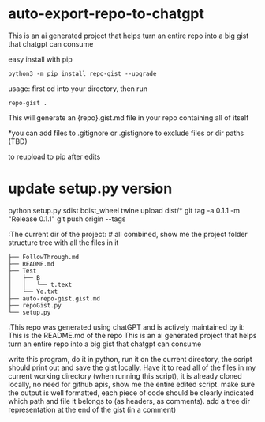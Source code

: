 # auto-export-repo-to-chatgpt
This is an ai generated project that helps turn an entire repo into a big gist that chatgpt can consume

easy install with pip
```
python3 -m pip install repo-gist --upgrade
```

usage: first cd into your directory, then run 
```
repo-gist .
```
This will generate an {repo}.gist.md file in your repo containing all of itself

*you can add files to .gitignore or .gistignore to exclude files or dir paths (TBD)

to reupload to pip after edits
# update setup.py version
python setup.py sdist bdist_wheel
twine upload dist/*
git tag -a 0.1.1 -m "Release 0.1.1"
git push origin --tags


:The current dir of the project: # all combined, show me the project folder structure tree with all the files in it
```
├── FollowThrough.md
├── README.md
├── Test
│   ├── B
│   │   └── t.text
│   └── Yo.txt
├── auto-repo-gist.gist.md
├── repoGist.py
└── setup.py
```

:This repo was generated using chatGPT and is actively maintained by it: 
This is the README.md of the repo
This is an ai generated project that helps turn an entire repo into a big gist that chatgpt can consume

write this program, do it in python, run it on the current directory, the script should print out and save the gist locally. Have it to read all of the files in my current working directory (when running this script), it is already cloned locally, no need for github apis, show me the entire edited script. make sure the output is well formatted, each piece of code should be clearly indicated which path and file it belongs to (as headers, as comments). add a tree dir representation at the end of the gist (in a comment)




